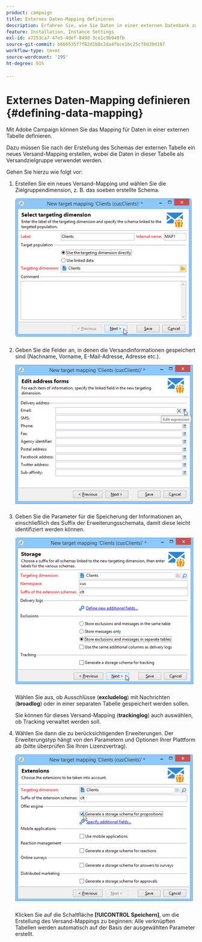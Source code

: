 ```yaml
---
product: campaign
title: Externes Daten-Mapping definieren
description: Erfahren Sie, wie Sie Daten in einer externen Datenbank zuordnen.
feature: Installation, Instance Settings
exl-id: a7253ca7-47e5-4def-849d-3ce1c9b948fb
source-git-commit: b666535f7f82d1b8c2da4fbce1bc25cf8d39d187
workflow-type: tm+mt
source-wordcount: '195'
ht-degree: 91%

---
```


# Externes Daten-Mapping definieren {#defining-data-mapping}



Mit Adobe Campaign können Sie das Mapping für Daten in einer externen Tabelle definieren.

Dazu müssen Sie nach der Erstellung des Schemas der externen Tabelle ein neues Versand-Mapping erstellen, wobei die Daten in dieser Tabelle als Versandzielgruppe verwendet werden.

Gehen Sie hierzu wie folgt vor:

1. Erstellen Sie ein neues Versand-Mapping und wählen Sie die Zielgruppendimension, z. B. das soeben erstellte Schema.

   ![](assets/wf_new_mapping_create_fda.png)

1. Geben Sie die Felder an, in denen die Versandinformationen gespeichert sind (Nachname, Vorname, E-Mail-Adresse, Adresse etc.).

   ![](assets/wf_new_mapping_define_join.png)

1. Geben Sie die Parameter für die Speicherung der Informationen an, einschließlich des Suffix der Erweiterungsschemata, damit diese leicht identifiziert werden können.

   ![](assets/wf_new_mapping_define_names.png)

   Wählen Sie aus, ob Ausschlüsse (**excludelog**) mit Nachrichten (**broadlog**) oder in einer separaten Tabelle gespeichert werden sollen.

   Sie können für dieses Versand-Mapping (**trackinglog**) auch auswählen, ob Tracking verwaltet werden soll.

1. Wählen Sie dann die zu berücksichtigenden Erweiterungen. Der Erweiterungstyp hängt von den Parametern und Optionen Ihrer Plattform ab (bitte überprüfen Sie Ihren Lizenzvertrag).

   ![](assets/wf_new_mapping_define_extensions.png)

   Klicken Sie auf die Schaltfläche **[!UICONTROL Speichern]**, um die Erstellung des Versand-Mappings zu beginnen: Alle verknüpften Tabellen werden automatisch auf der Basis der ausgewählten Parameter erstellt.
